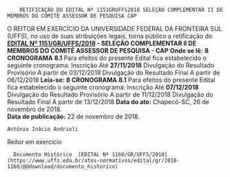         RETIFICAÇÃO DO EDITAL Nº 1151GRUFFS2018 SELEÇÃO COMPLEMENTAR II DE MEMBROS DO COMITÊ ASSESSOR DE PESQUISA CAP  

 O REITOR EM EXERCÍCIO DA UNIVERSIDADE FEDERAL DA FRONTEIRA SUL (UFFS), no uso de suas atribuições legais, torna público a retificação do **[EDITAL Nº 1151/GR/UFFS/2018](https://www.uffs.edu.br/atos-normativos/edital/gr/2018-1151) - SELEÇÃO COMPLEMENTAR II DE MEMBROS DO COMITÊ ASSESSOR DE PESQUISA - CAP**   **Onde se lê:** **8 CRONOGRAMA** **8.1**  Para efeitos do presente Edital fica estabelecido o seguinte cronograma:     Inscrição   Até **27/11/2018**     Divulgação do Resultado Provisório   A partir de 03/12/2018     Divulgação do Resultado Final   A partir de 06/12/2018       **Leia-se:** **8 CRONOGRAMA** **8.1**  Para efeitos do presente Edital fica estabelecido o seguinte cronograma:     Inscrição   Até **07/12/2018**     Divulgação do Resultado Provisório   A partir de 11/12/2018     Divulgação do Resultado Final   A partir de 13/12/2018          **Data do ato:** Chapecó-SC, 26 de novembro de 2018.   
 **Data de publicação:**  22 de novembro de 2018. 

    Antônio Inácio Andrioli   
 Reitor em exercício 

      Documento Histórico  [EDITAL Nº 1160/GR/UFFS/2018](https://www.uffs.edu.br/atos-normativos/edital/gr/2018-1160/@@download/documento_historico)     
      